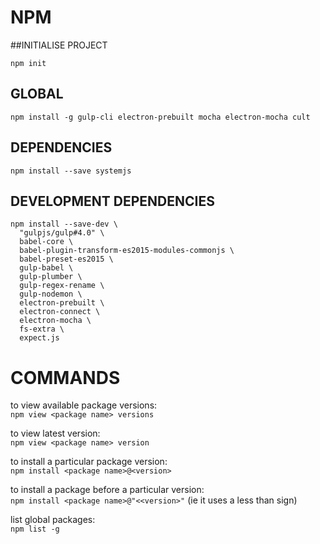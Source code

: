 # NPM

##INITIALISE PROJECT
```
npm init
```

## GLOBAL
```
npm install -g gulp-cli electron-prebuilt mocha electron-mocha cult
```

## DEPENDENCIES
```
npm install --save systemjs
```

## DEVELOPMENT DEPENDENCIES
```
npm install --save-dev \
  "gulpjs/gulp#4.0" \
  babel-core \
  babel-plugin-transform-es2015-modules-commonjs \
  babel-preset-es2015 \
  gulp-babel \
  gulp-plumber \
  gulp-regex-rename \
  gulp-nodemon \
  electron-prebuilt \
  electron-connect \
  electron-mocha \
  fs-extra \
  expect.js
```
# COMMANDS
to view available package versions:  
`npm view <package name> versions`

to view latest version:  
`npm view <package name> version`

to install a particular package version:  
`npm install <package name>@<version>`

to install a package before a particular version:  
`npm install <package name>@"<<version>"` (ie it uses a less than sign)

list global packages:  
`npm list -g`
